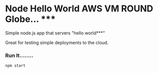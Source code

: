 # Node Hello World AWS VM ROUND Globe... ***

Simple node.js app that servers "hello world***"

Great for testing simple deployments to the cloud.

### Run It........

`npm start`
